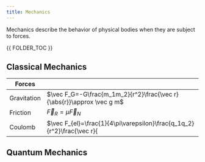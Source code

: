 ```yaml
---
title: Mechanics
---
```


Mechanics describe the behavior of physical bodies when they are subject to forces.


{{ FOLDER_TOC }}

## Classical Mechanics


| Forces      |                                                                             |
|-------------|-----------------------------------------------------------------------------|
| Gravitation | $\vec F_G=-G\frac{m_1m_2}{r^2}\frac{\vec r}{\abs{r}}\approx \vec g m$       |
| Friction    | $\vec F_R=\mu \vec F_N$                                                     |
| Coulomb     | $\vec F_{el}=\frac{1}{4\pi\varepsilon}\frac{q_1q_2}{r^2}\frac{\vec r}{|r|}$ |


<!-- Zentripetalkraft: & \vec F_{Z}=-m\frac{v^2}{r}\frac{\vec r}{|r|}=-m\omega^2r\frac{\vec r}{|r|}   \
 -->

## Quantum Mechanics




